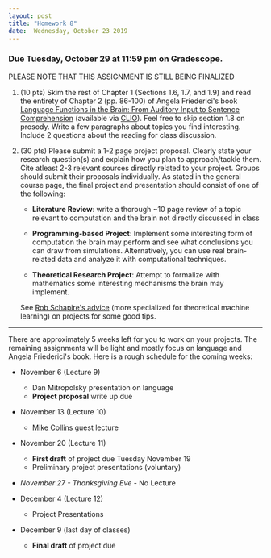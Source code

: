 ```yaml
---
layout: post
title: "Homework 8"
date:  Wednesday, October 23 2019
---
```


### Due Tuesday, October 29 at 11:59 pm on Gradescope. 

PLEASE NOTE THAT THIS ASSIGNMENT IS STILL BEING FINALIZED

1. (10 pts) Skim the rest of Chapter 1 (Sections 1.6, 1.7, and 1.9) and read the entirety of Chapter 2 (pp. 86-100) of Angela Friederici's book [Language Functions in the Brain: From Auditory Input to Sentence Comprehension](https://mitpress.universitypressscholarship.com/view/10.7551/mitpress/9780262036924.001.0001/upso-9780262036924-chapter-002) (available via [CLIO](https://clio.columbia.edu/quicksearch?q=Language+in+Our+Brain%3A+The+Origins+of+a+Uniquely+Human+Capacity&commit=Search)).  Feel free to skip section 1.8 on prosody. Write a few paragraphs about topics you find interesting. Include 2 questions about the reading for class discussion.

2. (30 pts) Please submit a 1-2 page project proposal. Clearly state your research question(s) and explain how you plan to approach/tackle them. Cite atleast 2-3 relevant sources directly related to your project. Groups should submit their proposals individually. As stated in the general course page, the final project and presentation should consist of one of the following:

   * **Literature Review**: write a thorough ~10 page review of a topic relevant to computation and the brain not directly discussed in class

   * **Programming-based Project**: Implement some interesting form of computation the brain may perform and see what conclusions you can draw from simulations. Alternatively, you can use real brain-related data and analyze it with computational techniques. 

   * **Theoretical Research Project**: Attempt to formalize with mathematics some interesting mechanisms the brain may implement. 

   See [Rob Schapire's advice](http://www.cs.princeton.edu/courses/archive/spring14/cos511/project.html) (more specialized for theoretical machine learning) on projects for some good tips. 

------------------------

There are approximately 5 weeks left for you to work on your projects. The remaining assignments will be light and mostly focus on language and Angela Friederici's book. Here is a rough schedule for the coming weeks:

* November 6 (Lecture 9)
    * Dan Mitropolsky presentation on language
    * **Project proposal** write up due

* November 13 (Lecture 10)
    * [Mike Collins](http://www.cs.columbia.edu/~mcollins/) guest lecture

* November 20 (Lecture 11)
    * **First draft** of project due Tuesday November 19
    * Preliminary project presentations (voluntary)
    
* _November 27 - Thanksgiving Eve_ - No Lecture

* December 4 (Lecture 12)
    * Project Presentations
    
* December 9 (last day of classes)
    * **Final draft** of project due
